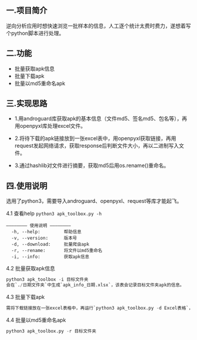 ## 一.项目简介
逆向分析应用时想快速浏览一批样本的信息，人工逐个统计太费时费力，遂想着写个python脚本进行处理。

## 二.功能
- 批量获取apk信息
- 批量下载apk
- 批量以md5重命名apk

## 三.实现思路
- 1.用androguard库获取apk的基本信息（文件md5、签名md5、包名等），再用openpyxl库处理excel文件。

- 2.将待下载的apk链接放到一张excel表中，用openpyxl获取链接，再用request发起网络请求，获取response后判断文件大小，再以二进制写入文件。

- 3.通过hashlib对文件进行摘要，获取md5后用os.rename()重命名。

## 四.使用说明
选用了python3，需要导入androguard、openpyxl、request等库才能起飞。

4.1 查看help
`python3 apk_toolbox.py -h`

```
———————— 使用说明 ————————
  -h, --help:         帮助信息
  -v, --version:      版本号
  -d, --download:     批量爬虫apk
  -r, --rename:       将文件以md5重命名
  -i, --info:         获取apk信息
```

4.2 批量获取apk信息
```python
python3 apk_toolbox -i 目标文件夹
会在`./日期文件夹`中生成`apk_info_日期.xlsx`，该表会记录目标文件夹apk的信息。
```

4.3 批量下载apk
```python
需将下载链接放在一张excel表格中，再运行`python3 apk_toolbox.py -d Excel表格`，下载文件存放在`./日期文件夹/`下
```

4.4 批量以md5重命名apk
```python
python3 apk_toolbox.py -r 目标文件夹
```
